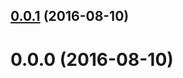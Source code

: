 <a name="0.0.1"></a>
## [0.0.1](https://github.com/TylorS/bubbleup-plugin-build-rollup/compare/v0.0.0...v0.0.1) (2016-08-10)



<a name="0.0.0"></a>
# 0.0.0 (2016-08-10)



